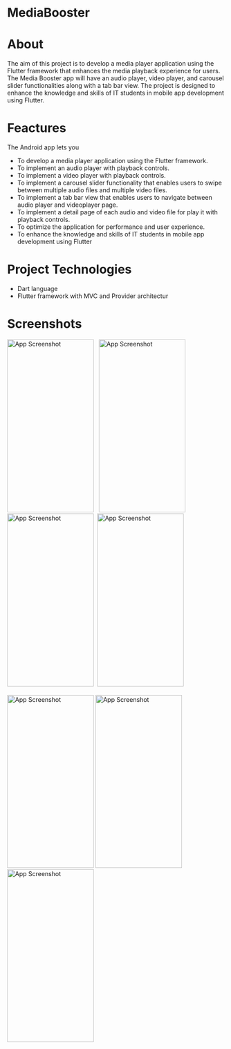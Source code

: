 # MediaBooster


# About
The aim of this project is to develop a media player application using the Flutter framework that enhances the media playback experience for users. The Media Booster app will have an audio player, video player, and carousel slider functionalities along with a tab bar view. The project is designed to enhance the knowledge and skills of IT students in mobile app development using Flutter.

# Feactures
The Android app lets you
- To develop a media player application using the Flutter framework.
- To implement an audio player with playback controls.
- To implement a video player with playback controls.
- To implement a carousel slider functionality that enables users to swipe between multiple audio files and multiple video files.
- To implement a tab bar view that enables users to navigate between audio player and videoplayer page.
- To implement a detail page of each audio and video file for play it with playback controls.
- To optimize the application for performance and user experience.
- To enhance the knowledge and skills of IT students in mobile app development using Flutter

# Project Technologies
- Dart language
- Flutter framework with MVC and Provider architectur


# Screenshots
<img src="https://github.com/user-attachments/assets/8b0641bc-062d-4f93-824d-7d0fa0905d03" alt="App Screenshot" width="200" height="400"/> &#160;
<img src="https://github.com/user-attachments/assets/295aeb66-44e7-4976-8c90-3e011055930d" alt="App Screenshot" width="200" height="400"/> &#160;
<img src="https://github.com/user-attachments/assets/8d3a8bd4-75c1-4b9d-98f2-57e804c01966" alt="App Screenshot" width="200" height="400"/>&#160;
<img src="https://github.com/user-attachments/assets/1f6afc0f-da7f-49d4-bb7f-1c403ee397e6" alt="App Screenshot" width="200" height="400"/><br><br>
<img src="https://github.com/user-attachments/assets/848df20a-458b-44a7-899e-a0407aa625dc" alt="App Screenshot" width="200" height="400"/>
<img src="https://github.com/user-attachments/assets/aed79896-495f-4863-abc2-10bfc99dab3a" alt="App Screenshot" width="200" height="400"/>&#160;
<img src="https://github.com/user-attachments/assets/fbd06f4e-267f-438d-9001-7cf64f579b72" alt="App Screenshot" width="200" height="400"/>&#160;







